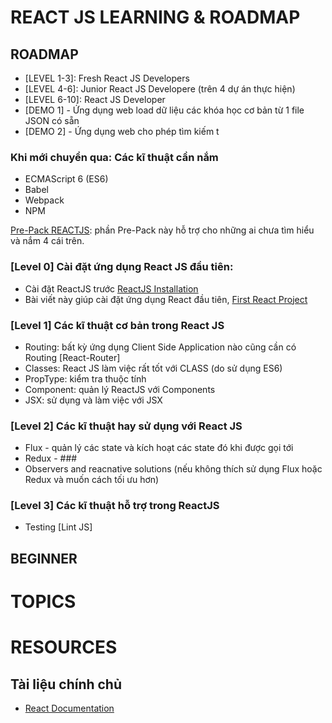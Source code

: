 # REACT JS LEARNING & ROADMAP

## ROADMAP
* [LEVEL 1-3]: Fresh React JS Developers
* [LEVEL 4-6]: Junior React JS Developere (trên 4 dự án thực hiện)
* [LEVEL 6-10]: React JS Developer
* [DEMO 1] - Ứng dụng web load dữ liệu các khóa học cơ bản từ 1 file JSON có sẵn
* [DEMO 2] - Ứng dụng web cho phép tìm kiếm t
### Khi mới chuyển qua: Các kĩ thuật cần nắm

* ECMAScript 6 (ES6)
* Babel
* Webpack
* NPM

[Pre-Pack REACTJS](https://github.com/nvminhtu/React/tree/master/prepack-reactjs): phần Pre-Pack này hỗ trợ cho những ai chưa tìm hiểu và nắm 4 cái trên.

### [Level 0] Cài đặt ứng dụng React JS đầu tiên:
* Cài đặt ReactJS trước [ReactJS Installation](https://facebook.github.io/react/docs/installation.html)
* Bài viết này giúp cài đặt ứng dụng React đầu tiên,
[First React Project](https://medium.com/@diamondgfx/learning-react-with-create-react-app-part-1-a12e1833fdc)

### [Level 1] Các kĩ thuật cơ bản trong React JS
* Routing: bất kỳ ứng dụng Client Side Application nào cũng cần có Routing [React-Router]
* Classes: React JS làm việc rất tốt với CLASS (do sử dụng ES6)
* PropType: kiểm tra thuộc tính
* Component: quản lý ReactJS với Components
* JSX: sử dụng và làm việc với JSX

### [Level 2] Các kĩ thuật hay sử dụng với React JS
* Flux - quản lý các state và kích hoạt các state đó khi được gọi tới
* Redux - ###
* Observers and reacnative solutions (nếu không thích sử dụng Flux hoặc Redux và muốn cách tối ưu hơn)

### [Level 3] Các kĩ thuật hỗ trợ trong ReactJS
* Testing [Lint JS]

## BEGINNER
# TOPICS
# RESOURCES
## Tài liệu chính chủ
* [React Documentation](https://facebook.github.io/react/docs/hello-world.html)
